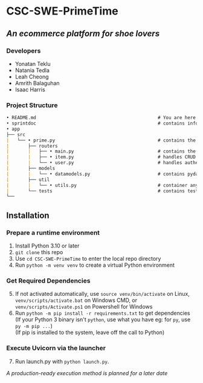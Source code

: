 # CSC-SWE-PrimeTime

## _An ecommerce platform for shoe lovers_

### Developers

- Yonatan Teklu
- Natania Tedla
- Leah Cheong
- Amrith Balaguhan
- Isaac Harris

### Project Structure

```md
• README.md                                             # You are here
• sprintdoc                                             # contains information about project sprints
• app
├── src
|   └── • prime.py                                      # contains the FastAPI app and event coroutines
|       ├── routers
|       |   ├── • main.py                               # contains the standard routes for the application
|       |   ├── • item.py                               # handles CRUD routes for items
|       |   └── • user.py                               # handles authentication and registration
|       ├── models
|       |   └── • datamodels.py                         # contains pydantic models for validation
|       ├── util
|       |   └── • utils.py                              # container any misc. utilities for reuse
|       └── tests                                       # contains testclient code
└──
```

## Installation

### Prepare a runtime environment

1. Install Python 3.10 or later
2. `git clone` this repo
3. Use `cd CSC-SWE-PrimeTime` to enter the local repo directory
4. Run `python -m venv venv` to create a virtual Python environment


### Get Required Dependencies

5. If not activated automatically, use `source venv/bin/activate` on Linux,
   `venv/scripts/activate.bat` on Windows CMD,
   or `venv/scripts/Activate.ps1` on Powershell for Windows
6. Run `python -m pip install -r requirements.txt` to get dependencies <br>
   (If your Python 3 binary isn't `python`, use what you have eg: for `py`, use `py -m pip ...`) <br>
   (If pip is installed to the system, leave off the call to Python)
   
### Execute Uvicorn via the launcher


7. Run launch.py with `python launch.py`. 

*A production-ready execution method is planned for a later date*